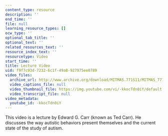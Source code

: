```yaml
---
content_type: resource
description: ''
end_time: ''
file: null
learning_resource_types: []
ocw_type: ''
optional_tab_title: ''
optional_text: ''
related_resources_text: ''
resource_index_text: ''
resourcetype: Video
start_time: ''
title: Lecture Video
uid: f9f7c93d-7232-6c1f-49a8-927975ee0789
video_files:
  archive_url: http://www.archive.org/download/MITMAS.771S11/MITMAS_771S11_ted_carr_300k.mp4
  video_captions_file: null
  video_thumbnail_file: https://img.youtube.com/vi/-kkocTdn0iY/default.jpg
  video_transcript_file: null
video_metadata:
  youtube_id: -kkocTdn0iY
---
```


This video is a lecture by Edward G. Carr (known as Ted Carr). He discusses the way autistic behaviors present themselves and the current state of the study of autism.



